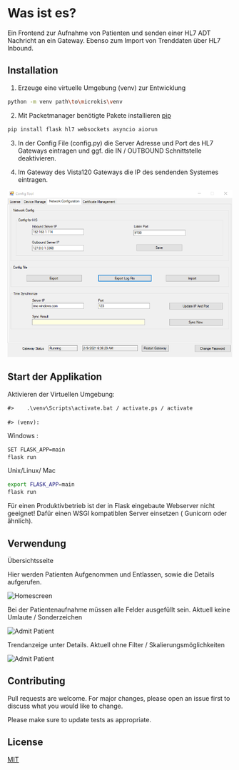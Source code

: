 # Was ist es?

Ein Frontend zur Aufnahme von Patienten und senden einer HL7 ADT Nachricht an ein Gateway. Ebenso zum Import von Trenddaten über HL7 Inbound.

## Installation

1. Erzeuge eine virtuelle Umgebung (venv) zur Entwicklung

```bash 
python -m venv path\to\microkis\venv
```



2. Mit Packetmanager benötigte Pakete installieren [pip](https://pip.pypa.io/en/stable/) 



```bash
pip install flask hl7 websockets asyncio aiorun 
```

3. In der Config File (config.py) die Server Adresse und Port des HL7 Gateways eintragen und ggf. die IN / OUTBOUND Schnittstelle deaktivieren.


4. Im Gateway des Vista120 Gateways die IP des sendenden Systemes eintragen.

![Screenshot GW](https://raw.githubusercontent.com/Dankredues/microKIS/master/gateway_settings.png)

## Start der Applikation
Aktivieren der Virtuellen Umgebung:

```
#>    .\venv\Scripts\activate.bat / activate.ps / activate

#> (venv):
```

Windows :

```bash
SET FLASK_APP=main
flask run 
```

Unix/Linux/ Mac
```bash
export FLASK_APP=main
flask run 
````


Für einen Produktivbetrieb ist der in Flask eingebaute Webserver nicht geeignet! Dafür einen WSGI kompatiblen Server einsetzen ( Gunicorn oder ähnlich).



## Verwendung

Übersichtsseite

Hier werden Patienten Aufgenommen  und Entlassen, sowie die Details aufgerufen.

![Homescreen](https://github.com/Dankredues/microKIS/raw/master/doc/homeScreen.png)

Bei der Patientenaufnahme müssen alle Felder ausgefüllt sein.
Aktuell keine Umlaute / Sonderzeichen

![Admit Patient](https://github.com/Dankredues/microKIS/raw/master/doc/admit.png)

Trendanzeige unter Details. Aktuell ohne Filter / Skalierungsmöglichkeiten

![Admit Patient](https://github.com/Dankredues/microKIS/raw/master/doc/trends2.png)

## Contributing
Pull requests are welcome. For major changes, please open an issue first to discuss what you would like to change.

Please make sure to update tests as appropriate.

## License
[MIT](https://choosealicense.com/licenses/mit/)